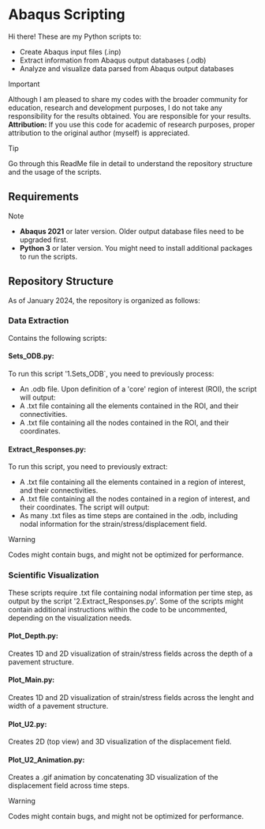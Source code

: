 # Abaqus Scripting
Hi there! These are my Python scripts to:
- Create Abaqus input files (.inp)
- Extract information from Abaqus output databases (.odb)
- Analyze and visualize data parsed from Abaqus output databases

> [!IMPORTANT]
> Although I am pleased to share my codes with the broader community for education, research and development purposes, I do not take any responsibility for the results obtained. You are responsible for your results.
> **Attribution:** If you use this code for academic of research purposes, proper attribution to the original author (myself) is appreciated.

> [!TIP]
> Go through this ReadMe file in detail to understand the repository structure and the usage of the scripts.

## Requirements
> [!NOTE]
> - **Abaqus 2021** or later version. Older output database files need to be upgraded first. 
> - **Python 3** or later version. You might need to install additional packages to run the scripts.

## Repository Structure
As of January 2024, the repository is organized as follows:

### Data Extraction
Contains the following scripts:

#### **Sets_ODB.py:**
To run this script '1.Sets_ODB`, you need to previously process:
- An .odb file. 
Upon definition of a 'core' region of interest (ROI), the script will output:
- A .txt file containing all the elements contained in the ROI, and their connectivities.
- A .txt file containing all the nodes contained in the ROI, and their coordinates.

#### **Extract_Responses.py:**
To run this script, you need to previously extract:
- A .txt file containing all the elements contained in a region of interest, and their connectivities.
- A .txt file containing all the nodes contained in a region of interest, and their coordinates.
The script will output:
- As many .txt files as time steps are contained in the .odb, including nodal information for the strain/stress/displacement field.

> [!WARNING]
> Codes might contain bugs, and might not be optimized for performance.

### Scientific Visualization
These scripts require .txt file containing nodal information per time step, as output by the script '2.Extract_Responses.py'.
Some of the scripts might contain additional instructions within the code to be uncommented, depending on the visualization needs.

#### **Plot_Depth.py:**
Creates 1D and 2D visualization of strain/stress fields across the depth of a pavement structure.

#### **Plot_Main.py:**
Creates 1D and 2D visualization of strain/stress fields across the lenght and width of a pavement structure.

#### **Plot_U2.py:**
Creates 2D (top view) and 3D visualization of the displacement field.

#### **Plot_U2_Animation.py:**
Creates a .gif animation by concatenating 3D visualization of the displacement field across time steps.

> [!WARNING]
> Codes might contain bugs, and might not be optimized for performance.


